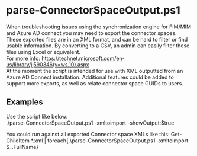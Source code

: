 # parse-ConnectorSpaceOutput.ps1
  
  When troubleshooting issues using the synchronization engine for FIM/MIM and Azure AD connect you may need to export the connector spaces. These exported files are in an XML format, and can be hard to filter or find usable information. By converting to a CSV, an admin can easily filter these files using Excel or equivalent.  
  For more info: https://technet.microsoft.com/en-us/library/jj590346(v=ws.10).aspx  
  At the moment the script is intended for use with XML outputted from an Azure AD Connect installation. Additional features could be added to support more exports, as well as relate connector space GUIDs to users.  
  
  ## Examples
  Use the script like below:  
  .\parse-ConnectorSpaceOutput.ps1 -xmltoimport <path to csexport XML> -showOutput:$true
  
  You could run against all exported Connector space XMLs like this:
  Get-ChildItem *.xml | foreach{.\parse-ConnectorSpaceOutput.ps1 -xmltoimport $_.FullName}
